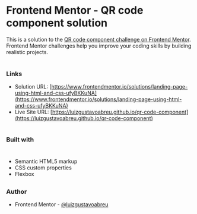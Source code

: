 # Frontend Mentor - QR code component solution

This is a solution to the [QR code component challenge on Frontend Mentor](https://www.frontendmentor.io/challenges/qr-code-component-iux_sIO_H). Frontend Mentor challenges help you improve your coding skills by building realistic projects.  
 
### Links

- Solution URL: [https://www.frontendmentor.io/solutions/landing-page-using-html-and-css-ufyBKKuNA](https://www.frontendmentor.io/solutions/landing-page-using-html-and-css-ufyBKKuNA)
- Live Site URL: [https://luizgustavoabreu.github.io/qr-code-component](https://luizgustavoabreu.github.io/qr-code-component)

#
##
### Built with
#
- Semantic HTML5 markup
- CSS custom properties
- Flexbox

##

### Author

- Frontend Mentor - [@luizgustavoabreu](https://www.frontendmentor.io/profile/luizgustavoabreu)